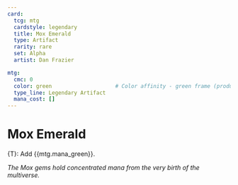 ```yaml
---
card:
  tcg: mtg
  cardstyle: legendary
  title: Mox Emerald
  type: Artifact
  rarity: rare
  set: Alpha
  artist: Dan Frazier

mtg:
  cmc: 0
  color: green                    # Color affinity - green frame (produces green mana)
  type_line: Legendary Artifact
  mana_cost: []
---
```


# Mox Emerald

{T}: Add {{mtg.mana_green}}.

*The Mox gems hold concentrated mana from the very birth of the multiverse.*